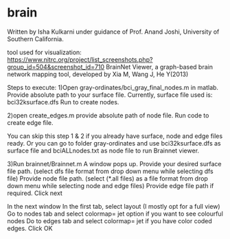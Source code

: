 # brain

Written by Isha Kulkarni under guidance of Prof. Anand Joshi, University of Southern California.

tool used for visualization:
https://www.nitrc.org/project/list_screenshots.php?group_id=504&screenshot_id=710 
BrainNet Viewer, a graph-based brain network mapping tool, developed by Xia M, Wang J, He Y(2013)

Steps to execute:
1)Open gray-ordinates/bci_gray_final_nodes.m in matlab. Provide absolute path to your surface file.
Currently, surface file used is: bci32ksurface.dfs
Run to create nodes.

2)open create_edges.m
provide absolute path of node file.
Run code to create edge file.

You can skip this step 1 & 2 if you already have surface, node and edge files ready.
Or you can go to folder gray-ordinates and use bci32ksurface.dfs as surface file and bciALLnodes.txt as node file to run Brainnet viewer.

3)Run brainnet/Brainnet.m
A window pops up.
Provide  your desired surface file path. (select dfs file format from drop down menu while selecting dfs file)
Provide node file path. (select (*.all files) as a file format from drop down menu while selecting node and edge files)
Provide edge file path if required.
Click next

In the next window
In the first tab, select layout (I mostly opt for a full view)
Go to nodes tab and select colormap= jet option if you want to see colourful nodes
Do to edges tab and select colormap= jet if you have color coded edges.
Click OK

